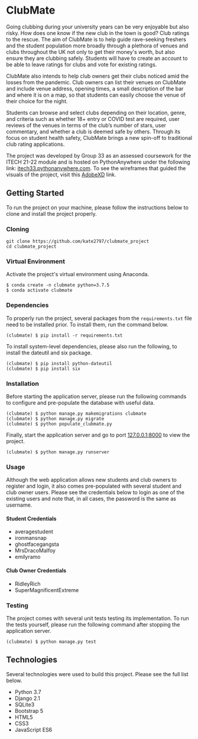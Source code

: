 # ClubMate
Going clubbing during your university years can be very enjoyable but also risky. How does one know if the new club in the town is good? Club ratings to the rescue. The aim of ClubMate is to help guide rave-seeking freshers and the student population more broadly through a plethora of venues and clubs throughout the UK not only to get their money's worth, but also ensure they are clubbing safely. Students will have to create an account to be able to leave ratings for clubs and vote for existing ratings.

ClubMate also intends to help club owners get their clubs noticed amid the losses from the pandemic. Club owners can list their venues on ClubMate and include venue address, opening times, a small description of the bar and where it is on a map, so that students can easily choose the venue of their choice for the night.

Students can browse and select clubs depending on their location, genre, and criteria such as whether 18+ entry or COVID test are required, user reviews of the venues in terms of the club’s number of stars, user commentary, and whether a club is deemed safe by others. Through its focus on student health safety, ClubMate brings a new spin-off to traditional club rating applications.

The project was developed by Group 33 as an assessed coursework for the ITECH 21-22 module and is hosted on PythonAnywhere under the following link: [itech33.pythonanywhere.com](http://itech33.pythonanywhere.com/). To see the wireframes that guided the visuals of the project, visit this [AdobeXD](https://xd.adobe.com/view/48d98a5e-9a3f-4c8a-84ab-2eb515e9cdd6-1d8a/) link.

## Getting Started
To run the project on your machine, please follow the instructions below to clone and install the project properly.

### Cloning
```
git clone https://github.com/kate2797/clubmate_project
cd clubmate_project
```
### Virtual Environment
Activate the project's virtual environment using Anaconda.

```
$ conda create -n clubmate python=3.7.5
$ conda activate clubmate
```
### Dependencies
To properly run the project, several packages from the `requirements.txt` file need to be installed prior. To install them, run the command below.
```
(clubmate) $ pip install -r requirements.txt
```
To install system-level dependencies, please also run the following, to install the dateutil and six package.
```
(clubmate) $ pip install python-dateutil
(clubmate) $ pip install six
```
### Installation
Before starting the application server, please run the following commands to configure and pre-populate the database with useful data.
```
(clubmate) $ python manage.py makemigrations clubmate
(clubmate) $ python manage.py migrate
(clubmate) $ python populate_clubmate.py
```
Finally, start the application server and go to port [127.0.0.1:8000](http://127.0.0.1:8000/) to view the project.
```
(clubmate) $ python manage.py runserver
```
### Usage
Although the web application allows new students and club owners to register and login, it also comes pre-populated with several student and club owner users. Please see the credentials below to login as one of the existing users and note that, in all cases, the password is the same as username.
#### Student Credentials
- averagestudent
- ironmansnap
- ghostfacegangsta
- MrsDracoMalfoy
- emilyramo

#### Club Owner Credentials
- RidleyRich
- SuperMagnificentExtreme

### Testing
The project comes with several unit tests testing its implementation. To run the tests yourself, please run the following command after stopping the application server.
```
(clubmate) $ python manage.py test
```
## Technologies
Several technologies were used to build this project. Please see the full list below.
- Python 3.7
- Django 2.1
- SQLite3
- Bootstrap 5
- HTML5
- CSS3
- JavaScript ES6
